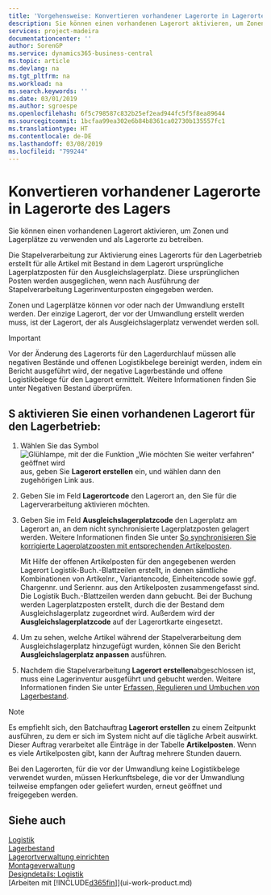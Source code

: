 ```yaml
---
title: 'Vorgehensweise: Konvertieren vorhandener Lagerorte in Lagerorte des Lagers | Microsoft Docs'
description: Sie können einen vorhandenen Lagerort aktivieren, um Zonen und Lagerplätze zu verwenden und als Lagerorte zu betreiben.
services: project-madeira
documentationcenter: ''
author: SorenGP
ms.service: dynamics365-business-central
ms.topic: article
ms.devlang: na
ms.tgt_pltfrm: na
ms.workload: na
ms.search.keywords: ''
ms.date: 03/01/2019
ms.author: sgroespe
ms.openlocfilehash: 6f5c798587c832b25ef2ead944fc5f5f8ea89644
ms.sourcegitcommit: 1bcfaa99ea302e6b84b8361ca02730b135557fc1
ms.translationtype: HT
ms.contentlocale: de-DE
ms.lasthandoff: 03/08/2019
ms.locfileid: "799244"
---
```

# <a name="convert-existing-locations-to-warehouse-locations"></a>Konvertieren vorhandener Lagerorte in Lagerorte des Lagers
Sie können einen vorhandenen Lagerort aktivieren, um Zonen und Lagerplätze zu verwenden und als Lagerorte zu betreiben.  

Die Stapelverarbeitung zur Aktivierung eines Lagerorts für den Lagerbetrieb erstellt für alle Artikel mit Bestand in dem Lagerort ursprüngliche Lagerplatzposten für den Ausgleichslagerplatz. Diese ursprünglichen Posten werden ausgeglichen, wenn nach Ausführung der Stapelverarbeitung Lagerinventurposten eingegeben werden.  

Zonen und Lagerplätze können vor oder nach der Umwandlung erstellt werden. Der einzige Lagerort, der vor der Umwandlung erstellt werden muss, ist der Lagerort, der als Ausgleichslagerplatz verwendet werden soll.  

> [!IMPORTANT]  
>  Vor der Änderung des Lagerorts für den Lagerdurchlauf müssen alle negativen Bestände und offenen Logistikbelege bereinigt werden, indem ein Bericht ausgeführt wird, der negative Lagerbestände und offene Logistikbelege für den Lagerort ermittelt. Weitere Informationen finden Sie unter Negativen Bestand überprüfen.  

## <a name="to-enable-an-existing-location-to-operate-as-a-warehouse-location"></a>S aktivieren Sie einen vorhandenen Lagerort für den Lagerbetrieb:  
1.  Wählen Sie das Symbol ![Glühlampe, mit der die Funktion „Wie möchten Sie weiter verfahren“ geöffnet wird](media/ui-search/search_small.png "Wie möchten Sie weiter verfahren?") aus, geben Sie **Lagerort erstellen** ein, und wählen dann den zugehörigen Link aus.  
2.  Geben Sie im Feld **Lagerortcode** den Lagerort an, den Sie für die Lagerverarbeitung aktivieren möchten.  
3.  Geben Sie im Feld **Ausgleichslagerplatzcode** den Lagerplatz am Lagerort an, an dem nicht synchronisierte Lagerplatzposten gelagert werden. Weitere Informationen finden Sie unter [So synchronisieren Sie korrigierte Lagerplatzposten mit entsprechenden Artikelposten](inventory-how-count-adjust-reclassify.md#to-synchronize-the-adjusted-warehouse-entries-with-the-related-item-ledger-entries).  

    Mit Hilfe der offenen Artikelposten für den angegebenen werden Lagerort Logistik-Buch.-Blattzeilen erstellt, in denen sämtliche Kombinationen von Artikelnr., Variantencode, Einheitencode sowie ggf. Chargennr. und Seriennr. aus den Artikelposten zusammengefasst sind. Die Logistik Buch.-Blattzeilen werden dann gebucht. Bei der Buchung werden Lagerplatzposten erstellt, durch die der Bestand dem Ausgleichslagerplatz zugeordnet wird. Außerdem wird der **Ausgleichslagerplatzcode** auf der Lagerortkarte eingesetzt.  

4.  Um zu sehen, welche Artikel während der Stapelverarbeitung dem Ausgleichslagerplatz hinzugefügt wurden, können Sie den Bericht  **Ausgleichslagerplatz anpassen** ausführen.  
5.  Nachdem die Stapelverarbeitung   **Lagerort erstellen**abgeschlossen ist, muss eine Lagerinventur ausgeführt und gebucht werden. Weitere Informationen finden Sie unter [Erfassen, Regulieren und Umbuchen von Lagerbestand](inventory-how-count-adjust-reclassify.md).  

> [!NOTE]  
>  Es empfiehlt sich, den Batchauftrag **Lagerort erstellen** zu einem Zeitpunkt ausführen, zu dem er sich im System nicht auf die tägliche Arbeit auswirkt. Dieser Auftrag verarbeitet alle Einträge in der Tabelle **Artikelposten**. Wenn es viele Artikelposten gibt, kann der Auftrag mehrere Stunden dauern.  

 Bei den Lagerorten, für die vor der Umwandlung keine Logistikbelege verwendet wurden, müssen Herkunftsbelege, die vor der Umwandlung teilweise empfangen oder geliefert wurden, erneut geöffnet und freigegeben werden.  

## <a name="see-also"></a>Siehe auch  
[Logistik](warehouse-manage-warehouse.md)  
[Lagerbestand](inventory-manage-inventory.md)  
[Lagerortverwaltung einrichten](warehouse-setup-warehouse.md)     
[Montageverwaltung](assembly-assemble-items.md)    
[Designdetails: Logistik](design-details-warehouse-management.md)  
[Arbeiten mit [!INCLUDE[d365fin](includes/d365fin_md.md)]](ui-work-product.md)
